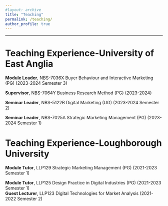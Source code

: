 ```yaml
---
#layout: archive
title: "Teaching"
permalink: /teaching/
author_profile: true
---
```


***
# Teaching Experience-University of East Anglia

**Module Leader**, NBS-7036X Buyer Behaviour and Interactive Marketing (PG) (2023-2024 Semester 3)

**Supervisor**, NBS-7064Y Business Research Method (PG) (2023-2024)

**Seminar Leader**, NBS-5122B Digital Marketing (UG) (2023-2024 Semester 2)

**Seminar Leader**, NBS-7025A Strategic Marketing Management (PG) (2023-2024 Semester 1)
                    



# Teaching Experience-Loughborough University
**Module Tutor**, LLP129 Strategic Marketing Management (PG) (2021-2023 Semester 1) 

**Module Tutor**, LLP125 Design Practice in Digital Industries (PG) (2021-2023 Semester 1)                
**Guest Lecturer**, LLP123 Digital Technologies for Market Analysis (2021-2022 Semester 2)    

                          









